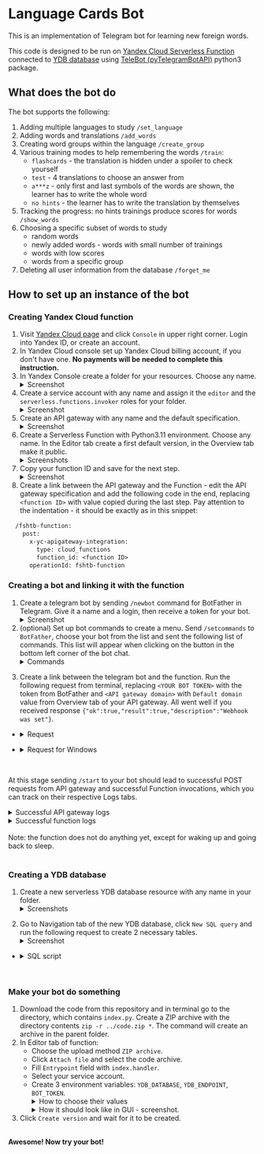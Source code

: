 # Language Cards Bot

This is an implementation of Telegram bot for learning new foreign words.

This code is designed to be run on [Yandex Cloud Serverless Function](https://cloud.yandex.com/en/docs/functions/quickstart/?from=int-console-help-center-or-nav) connected to [YDB database](https://cloud.yandex.com/en/docs/ydb/quickstart?from=int-console-help-center-or-nav) using [TeleBot (pyTelegramBotAPI)](https://pytba.readthedocs.io/en/latest/index.html) python3 package.

## What does the bot do

The bot supports the following:

1. Adding multiple languages to study `/set_language`
2. Adding words and translations `/add_words`
3. Creating word groups within the language `/create_group`
4. Various training modes to help remembering the words `/train`:
    * `flashcards` - the translation is hidden under a spoiler to check yourself
    * `test` - 4 translations to choose an answer from
    * `a***z` - only first and last symbols of the words are shown, the learner has to write the whole word
    * `no hints` - the learner has to write the translation by themselves
5. Tracking the progress: no hints trainings produce scores for words `/show_words`
6. Choosing a specific subset of words to study
    * random words
    * newly added words - words with small number of trainings
    * words with low scores
    * words from a specific group
7. Deleting all user information from the database `/forget_me`

## How to set up an instance of the bot
### Creating Yandex Cloud function

1) Visit [Yandex Cloud page](https://cloud.yandex.com/) and click `Console` in upper right corner. Login into Yandex ID, or create an account.
2) In Yandex Cloud console set up Yandex Cloud billing account, if you don't have one. **No payments will be needed to complete this instruction.**
3) In Yandex Console create a folder for your resources. Choose any name. <details><summary>Screenshot</summary>
![Yandex Console Screenshot](screenshots/01-create-folder.png?raw=true "Title")</details>
4) Create a service account with any name and assign it the `editor` and the `serverless.functions.invoker` roles for your folder. <details><summary>Screenshot</summary>
![Yandex Console Screenshot](screenshots/04-create-service-account.png?raw=true "Title")</details>
5) Create an API gateway with any name and the default specification. <details><summary>Screenshot</summary>
![Yandex Console Screenshot](screenshots/06-create-api-gateway.png?raw=true "Title")</details>
6) Create a Serverless Function with Python3.11 environment. Choose any name. In the Editor tab create a first default version, in the Overview tab make it public. <details><summary>Screenshots</summary>Create a function
![Yandex Console Screenshot](screenshots/08-create-function.png?raw=true "Title") Select the environment ![Yandex Console Screenshot](screenshots/08-1-select-environment.png?raw=true "Title") Create a default version ![Yandex Console Screenshot](screenshots/09-create-default-function-version.png?raw=true "Title") Make the function public ![Yandex Console Screenshot](screenshots/08-make-function-public.png?raw=true "Title")</details>
7) Copy your function ID and save for the next step. <details><summary>Screenshot</summary>
![Yandex Console Screenshot](screenshots/10-copy-function-id.png?raw=true "Title")</details>
8) Create a link between the API gateway and the Function - edit the API gateway specification and add the following code in the end, replacing `<function ID>` with value copied during the last step. Pay attention to the indentation - it should be exactly as in this snippet:
```
  /fshtb-function:
    post:
      x-yc-apigateway-integration:
        type: cloud_functions
        function_id: <function ID>
      operationId: fshtb-function
```

### Creating a bot and linking it with the function
1) Create a telegram bot by sending `/newbot` command for BotFather in Telegram. Give it a name and a login, then receive a token for your bot. <details><summary>Screenshot</summary>
<img src="screenshots/05-create-telegram-bot.png" width="400"></details>
2) (optional) Set up bot commands to create a menu. Send `/setcommands` to `BotFather`, choose your bot from the list and sent the following list of commands. This list will appear when clicking on the button in the bottom left corner of the bot chat. <details><summary>Commands</summary><pre>
  start - show welcome message and bot description
  register - store your name and age in the database
  cancel - stop registering process
  show_data - show your name and age stored in the database
  delete_account - delete your info from the database
  </pre><img src="screenshots/05-1_bot_commands.png" width="400">
</details>

3) Create a link between the telegram bot and the function. Run the following request from terminal, replacing `<YOUR BOT TOKEN>` with the token from BotFather and `<API gateway domain>` with `Default domain` value from Overview tab of your API gateway. All went well if you received response `{"ok":true,"result":true,"description":"Webhook was set"}`.
- <details><summary>Request</summary>

  ```
  curl \
    --request POST \
    --url https://api.telegram.org/bot<YOUR BOT TOKEN>/setWebhook \
    --header 'content-type: application/json' \
    --data '{"url": "<API gateway domain>/fshtb-function"}'
  ```

</details>

- <details><summary>Request for Windows</summary>

  ```
  curl --request POST --url https://api.telegram.org/bot<YOUR BOT TOKEN>/setWebhook --header "content-type:application/json" --data "{\"url\": \"<API gateway domain>/fshtb-function\"}"
  ```

</details>
</br>

At this stage sending `/start` to your bot should lead to successful POST requests from API gateway and successful Function invocations, which you can track on their respective Logs tabs.
<details><summary>Successful API gateway logs</summary>

![Yandex Console Screenshot](screenshots/12-api-gateway-logs.png?raw=true "Title")
</details>
<details><summary>Successful function logs</summary>

![Yandex Console Screenshot](screenshots/13-function-logs.png?raw=true "Title")
</details>
</br>
Note: the function does not do anything yet, except for waking up and going back to sleep.
</br></br>

### Creating a YDB database
1) Create a new serverless YDB database resource with any name in your folder. <details><summary>Screenshots</summary>Create YDB database resource ![Yandex Console Screenshot](screenshots/17-create-ydb-database.png?raw=true "Title") Give it any name ![Yandex Console Screenshot](screenshots/18-save-ydb-settings.png?raw=true "Title")
</details>

2) Go to Navigation tab of the new YDB database, click `New SQL query` and run the following request to create 2 necessary tables. <details><summary>Screenshot</summary>
![Yandex Console Screenshot](screenshots/19-create-ydb-tables.png?raw=true "Title")
</details>

- <details><summary>SQL script</summary>

  ```
    CREATE TABLE `group_contents`
    (
        `chat_id` Int64,
        `language` String,
        `group_id` String,
        `word` Utf8,
        PRIMARY KEY (`chat_id`, `language`, `group_id`, `word`)
    );

    COMMIT;

    CREATE TABLE `groups`
    (
        `chat_id` Int64,
        `language` String,
        `group_id` String,
        `group_name` String,
        `is_creator` Bool,
        PRIMARY KEY (`chat_id`, `language`, `group_id`)
    );

    COMMIT;

    CREATE TABLE `languages`
    (
        `chat_id` Int64,
        `language` String,
        PRIMARY KEY (`chat_id`, `language`)
    );

    COMMIT;

    CREATE TABLE `training_session_info`
    (
        `chat_id` Int64,
        `session_id` Uint64,
        `direction` String,
        `duration` Uint64,
        `hints` String,
        `language` String,
        `strategy` String,
        PRIMARY KEY (`chat_id`, `session_id`)
    );

    COMMIT;

    CREATE TABLE `training_sessions`
    (
        `chat_id` Int64,
        `session_id` Uint64,
        `word_idx` Uint64,
        `hint` Utf8,
        `mistake` Bool,
        `score` Uint64,
        `translation` Utf8,
        `word` Utf8,
        PRIMARY KEY (`chat_id`, `session_id`, `word_idx`)
    );

    COMMIT;

    CREATE TABLE `user_states`
    (
        `chat_id` Int64,
        `state` Utf8,
        PRIMARY KEY (`chat_id`)
    );

    COMMIT;

    CREATE TABLE `users`
    (
        `chat_id` Int64,
        `current_lang` String,
        `session_id` Uint64,
        `state` Utf8,
        PRIMARY KEY (`chat_id`)
    );

    COMMIT;

    CREATE TABLE `vocabularies`
    (
        `chat_id` Int64,
        `language` String,
        `word` Utf8,
        `added_timestamp` Uint64,
        `last_train_from` String,
        `last_train_to` String,
        `n_trains_from` Uint64,
        `n_trains_to` Uint64,
        `score_from` Uint64,
        `score_to` Uint64,
        `translation` Utf8,
        PRIMARY KEY (`chat_id`, `language`, `word`)
    );
  ```

</details>

</br>


### Make your bot do something
1) Download the code from this repository and in terminal go to the directory, which contains `index.py`. Create a ZIP archive with the directory contents `zip -r ../code.zip *`. The command will create an archive in the parent folder.
2) In Editor tab of function:
    - Choose the upload method `ZIP archive`.
    - Click `Attach file` and select the code archive.
    - Fill `Entrypoint` field with `index.handler`.
    - Select your service account.
    - Create 3 environment variables: `YDB_DATABASE`, `YDB_ENDPOINT`, `BOT_TOKEN`. <details><summary>How to choose their values</summary>
      - `YDB_DATABASE` is a value from YDB database Overview tab: `Connection > Database`.
      - `YDB_ENDPOINT` is a value from YDB database Overview tab: `Connection > Endpoint`.
      - `BOT_TOKEN` is the token you received from BotFather after creating the new bot.</details> <details><summary>How it should look like in GUI - screenshot.</summary>
      ![Yandex Console Screenshot](screenshots/16-create-function-version-gui.png?raw=true "Title")
      </details>
3) Click `Create version` and wait for it to be created.

</br>
<b>Awesome! Now try your bot!</b>
